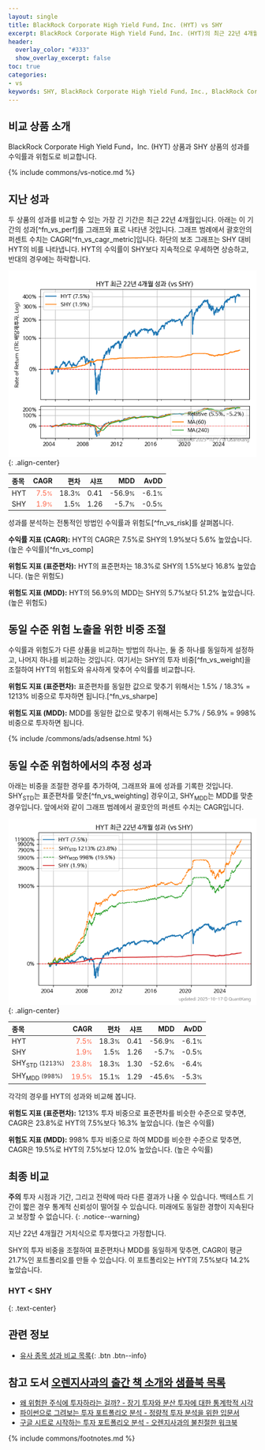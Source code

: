 ```yaml
---
layout: single
title: BlackRock Corporate High Yield Fund，Inc. (HYT) vs SHY
excerpt: BlackRock Corporate High Yield Fund，Inc. (HYT)의 최근 22년 4개월 CAGR은 7.5%로 SHY의 1.9%보다 5.6% 높았습니다.
header:
  overlay_color: "#333"
  show_overlay_excerpt: false
toc: true
categories:
- vs
keywords: SHY, BlackRock Corporate High Yield Fund，Inc., BlackRock Corporate High Yield Fund，Inc. SHY 비교, HYT, HYT HYT 비교
---
```


## 비교 상품 소개


BlackRock Corporate High Yield Fund，Inc. (HYT) 상품과 SHY 상품의 성과를 수익률과 위험도로 비교합니다.





{% include commons/vs-notice.md %}

## 지난 성과

두 상품의 성과를 비교할 수 있는 가장 긴 기간은 최근 22년 4개월입니다. 아래는 이 기간의 성과[^fn_vs_perf]를 그래프와 표로 나타낸 것입니다.
그래프 범례에서 괄호안의 퍼센트 수치는 CAGR[^fn_vs_cagr_metric]입니다.
하단의 보조 그래프는 SHY 대비 HYT의 비를 나타냅니다.
HYT의 수익률이 SHY보다 지속적으로 우세하면 상승하고, 반대의 경우에는 하락합니다.

![HYT](/vs/images/hyt-vs-shy_dual.png){: .align-center}

| **종목** | **CAGR** | **편차** | **샤프** | **MDD** | **AvDD** |
| :------------ | ------: | -----------: | -------: | ------: | -------: |
| HYT | <span style="color: tomato">7.5<small>%</small></span> | 18.3<small>%</small> | 0.41 | -56.9<small>%</small> | -6.1<small>%</small> |
| SHY | <span style="color: tomato">1.9<small>%</small></span> | 1.5<small>%</small> | 1.26 | -5.7<small>%</small> | -0.5<small>%</small> |

<!-- more -->


성과를 분석하는 전통적인 방법인 수익률과 위험도[^fn_vs_risk]를 살펴봅니다.

**수익률 지표 (CAGR):** HYT의 CAGR은 7.5%로 SHY의 1.9%보다 5.6% 높았습니다. (높은 수익률)[^fn_vs_comp]

**위험도 지표 (표준편차):** HYT의 표준편차는 18.3%로 SHY의 1.5%보다 16.8% 높았습니다. (높은 위험도)

**위험도 지표 (MDD):** HYT의 56.9%의 MDD는 SHY의 5.7%보다 51.2% 높았습니다. (높은 위험도)



## 동일 수준 위험 노출을 위한 비중 조절

수익률과 위험도가 다른 상품을 비교하는 방법의 하나는, 둘 중 하나를 동일하게 설정하고, 나머지 하나를 비교하는 것입니다.
여기서는 SHY의 투자 비중[^fn_vs_weight]을 조절하여 HYT의 위험도와 유사하게 맞추어 수익률를 비교합니다.

**위험도 지표 (표준편차):** 표준편차를 동일한 값으로 맞추기 위해서는 1.5% / 18.3% = 1213% 비중으로 투자하면 됩니다.[^fn_vs_sharpe]

**위험도 지표 (MDD):** MDD를 동일한 값으로 맞추기 위해서는 5.7% / 56.9% = 998% 비중으로 투자하면 됩니다.


{% include /commons/ads/adsense.html %}



## 동일 수준 위험하에서의 추정 성과

아래는 비중을 조절한 경우를 추가하여, 그래프와 표에 성과를 기록한 것입니다.
SHY<sub>STD</sub>는 표준편차를 맞춘[^fn_vs_weighting] 경우이고, SHY<sub>MDD</sub>는 MDD를 맞춘 경우입니다.
앞에서와 같이 그래프 범례에서 괄호안의 퍼센트 수치는 CAGR입니다.


![BlackRock Corporate High Yield Fund，Inc.](/vs/images/hyt-vs-shy.png){: .align-center}



| **종목** | **CAGR** | **편차** | **샤프** | **MDD** | **AvDD** |
| :------------ | ------: | -----------: | -------: | ------: | -------: |
| HYT | <span style="color: tomato">7.5<small>%</small></span> | 18.3<small>%</small> | 0.41 | -56.9<small>%</small> | -6.1<small>%</small> |
| SHY | <span style="color: tomato">1.9<small>%</small></span> | 1.5<small>%</small> | 1.26 | -5.7<small>%</small> | -0.5<small>%</small> |
| SHY<sub>STD</sub> <small>(1213%)</small> | <span style="color: tomato">23.8<small>%</small></span> | 18.3<small>%</small> | 1.30 | -52.6<small>%</small> | -6.4<small>%</small> |
| SHY<sub>MDD</sub> <small>(998%)</small> | <span style="color: tomato">19.5<small>%</small></span> | 15.1<small>%</small> | 1.29 | -45.6<small>%</small> | -5.3<small>%</small> |



각각의 경우를 HYT의 성과와 비교해 봅니다.

**위험도 지표 (표준편차):** 1213% 투자 비중으로 표준편차를 비슷한 수준으로 맞추면, CAGR은 23.8%로 HYT의 7.5%보다 16.3% 높았습니다. (높은 수익률)

**위험도 지표 (MDD):** 998% 투자 비중으로 하여 MDD를 비슷한 수준으로 맞추면, CAGR은 19.5%로 HYT의 7.5%보다 12.0% 높았습니다. (높은 수익률)




## 최종 비교

**주의** 투자 시점과 기간, 그리고 전략에 따라 다른 결과가 나올 수 있습니다. 백테스트 기간이 짧은 경우 통계적 신뢰성이 떨어질 수 있습니다. 미래에도 동일한 경향이 지속된다고 보장할 수 없습니다.
{: .notice--warning}

지난 22년 4개월간 거치식으로 투자했다고 가정합니다.

SHY의 투자 비중을 조절하여 표준편차나 MDD를 동일하게 맞추면, CAGR이 평균 21.7%인 포트폴리오를 만들 수 있습니다.
이 포트폴리오는 HYT의 7.5%보다 14.2% 높았습니다.

### HYT &lt; SHY
{: .text-center}


## 관련 정보

- [유사 종목 성과 비교 목록](/vs/){: .btn .btn--info}


## 참고 도서 [오렌지사과의 출간 책 소개와 샘플북 목록](https://kongdori.tistory.com/691)

- [왜 위험한 주식에 투자하라는 걸까? - 장기 투자와 분산 투자에 대한 통계학적 시각](https://kongdori.tistory.com/421)
- [파이썬으로 그려보는 투자 포트폴리오 분석  - 정량적 투자 분석을 위한 입문서](https://kongdori.tistory.com/643)
- [구글 시트로 시작하는 투자 포트폴리오 분석 - 오렌지사과의 불친절한 워크북](https://kongdori.tistory.com/449)

{% include commons/footnotes.md %}